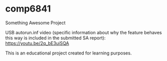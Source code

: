 # comp6841
Something Awesome Project

USB autorun.inf video (specific information about why the feature behaves this way is included in the submitted SA report):
https://youtu.be/2q_bE3uiSQA

This is an educational project created for learning purposes.

